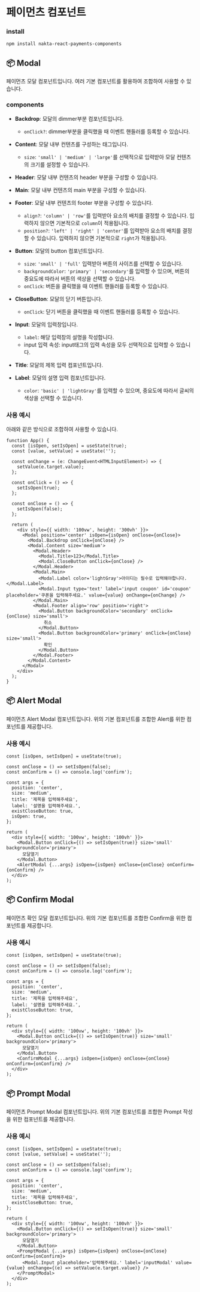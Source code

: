 # 페이먼츠 컴포넌트

### install

```
npm install nakta-react-payments-components
```

## 📦 Modal

페이먼츠 모달 컴포넌트입니다. 여러 기본 컴포넌트를 활용하여 조합하여 사용할 수 있습니다.

### components

- **Backdrop**: 모달의 dimmer부분 컴포넌트입니다.

  - `onClick?`: dimmer부분을 클릭했을 때 이벤트 핸들러를 등록할 수 있습니다.

- **Content**: 모달 내부 컨텐츠를 구성하는 태그입니다.

  - `size`: `'small' | 'medium' | 'large'`를 선택적으로 입력받아 모달 컨텐츠의 크기를 설정할 수 있습니다.

- **Header**: 모달 내부 컨텐츠의 header 부분을 구성할 수 있습니다.
- **Main**: 모달 내부 컨텐츠의 main 부분을 구성할 수 있습니다.
- **Footer**: 모달 내부 컨텐츠의 footer 부분을 구성할 수 있습니다.

  - `align?`: `'column' | 'row'`를 입력받아 요소의 배치를 결정할 수 있습니다. 입력하지 않으면 기본적으로 `column`이 적용됩니다.
  - `position?`: `'left' | 'right' | 'center'`를 입력받아 요소의 배치를 결정할 수 있습니다. 입력하지 않으면 기본적으로 `right`가 적용됩니다.

- **Button**: 모달의 button 컴포넌트입니다.

  - `size`: `'small' | 'full'` 입력받아 버튼의 사이즈를 선택할 수 있습니다.
  - `backgroundColor`: `'primary' | 'secondary'`를 입력할 수 있으며, 버튼의 중요도에 따라서 버튼의 색상을 선택할 수 있습니다.
  - `onClick`: 버튼을 클릭했을 때 이벤트 핸들러를 등록할 수 있습니다.

- **CloseButton**: 모달의 닫기 버튼입니다.

  - `onClick`: 닫기 버튼을 클릭했을 때 이벤트 핸들러를 등록할 수 있습니다.

- **Input**: 모달의 입력창입니다.

  - `label`: 해당 입력창의 설명을 작성합니다.
  - input 입력 속성: input태그의 입력 속성을 모두 선택적으로 입력할 수 있습니다.

- **Title**: 모달의 제목 입력 컴포넌트입니다.

- **Label**: 모달의 설명 입력 컴포넌트입니다.
  - `color`: `'basic' | 'lightGray'`를 입력할 수 있으며, 중요도에 따라서 글씨의 색상을 선택할 수 있습니다.

### 사용 예시

아래와 같은 방식으로 조합하여 사용할 수 있습니다.

```tsx
function App() {
  const [isOpen, setIsOpen] = useState(true);
  const [value, setValue] = useState('');

  const onChange = (e: ChangeEvent<HTMLInputElement>) => {
    setValue(e.target.value);
  };

  const onClick = () => {
    setIsOpen(true);
  };

  const onClose = () => {
    setIsOpen(false);
  };

  return (
    <div style={{ width: '100vw', height: '300vh' }}>
      <Modal position='center' isOpen={isOpen} onClose={onClose}>
        <Modal.Backdrop onClick={onClose} />
        <Modal.Content size='medium'>
          <Modal.Header>
            <Modal.Title>123</Modal.Title>
            <Modal.CloseButton onClick={onClose} />
          </Modal.Header>
          <Modal.Main>
            <Modal.Label color='lightGray'>아이디는 필수로 입력해야합니다.</Modal.Label>
            <Modal.Input type='text' label='input coupon' id='coupon' placeholder='쿠폰을 입력해주세요.' value={value} onChange={onChange} />
          </Modal.Main>
          <Modal.Footer align='row' position='right'>
            <Modal.Button backgroundColor='secondary' onClick={onClose} size='small'>
              취소
            </Modal.Button>
            <Modal.Button backgroundColor='primary' onClick={onClose} size='small'>
              확인
            </Modal.Button>
          </Modal.Footer>
        </Modal.Content>
      </Modal>
    </div>
  );
}
```

## 📦 Alert Modal

페이먼츠 Alert Modal 컴포넌트입니다. 위의 기본 컴포넌트를 조합한 Alert를 위한 컴포넌트를 제공합니다.

### 사용 예시

```tsx
const [isOpen, setIsOpen] = useState(true);

const onClose = () => setIsOpen(false);
const onConfirm = () => console.log('confirm');

const args = {
  position: 'center',
  size: 'medium',
  title: '제목을 입력해주세요',
  label: '설명을 입력해주세요.',
  existCloseButton: true,
  isOpen: true,
};

return (
  <div style={{ width: '100vw', height: '100vh' }}>
    <Modal.Button onClick={() => setIsOpen(true)} size='small' backgroundColor='primary'>
      모달열기
    </Modal.Button>
    <AlertModal {...args} isOpen={isOpen} onClose={onClose} onConfirm={onConfirm} />
  </div>
);
```

## 📦 Confirm Modal

페이먼츠 확인 모달 컴포넌트입니다. 위의 기본 컴포넌트를 조합한 Confirm을 위한 컴포넌트를 제공합니다.

### 사용 예시

```tsx
const [isOpen, setIsOpen] = useState(true);

const onClose = () => setIsOpen(false);
const onConfirm = () => console.log('confirm');

const args = {
  position: 'center',
  size: 'medium',
  title: '제목을 입력해주세요',
  label: '설명을 입력해주세요.',
  existCloseButton: true,
};

return (
  <div style={{ width: '100vw', height: '100vh' }}>
    <Modal.Button onClick={() => setIsOpen(true)} size='small' backgroundColor='primary'>
      모달열기
    </Modal.Button>
    <ConfirmModal {...args} isOpen={isOpen} onClose={onClose} onConfirm={onConfirm} />
  </div>
);
```

## 📦 Prompt Modal

페이먼츠 Prompt Modal 컴포넌트입니다. 위의 기본 컴포넌트를 조합한 Prompt 작성을 위한 컴포넌트를 제공합니다.

### 사용 예시

```tsx
const [isOpen, setIsOpen] = useState(true);
const [value, setValue] = useState('');

const onClose = () => setIsOpen(false);
const onConfirm = () => console.log('confirm');

const args = {
  position: 'center',
  size: 'medium',
  title: '제목을 입력해주세요',
  existCloseButton: true,
};

return (
  <div style={{ width: '100vw', height: '100vh' }}>
    <Modal.Button onClick={() => setIsOpen(true)} size='small' backgroundColor='primary'>
      모달열기
    </Modal.Button>
    <PromptModal {...args} isOpen={isOpen} onClose={onClose} onConfirm={onConfirm}>
      <Modal.Input placeholder='입력해주세요.' label='inputModal' value={value} onChange={(e) => setValue(e.target.value)} />
    </PromptModal>
  </div>
);
```
